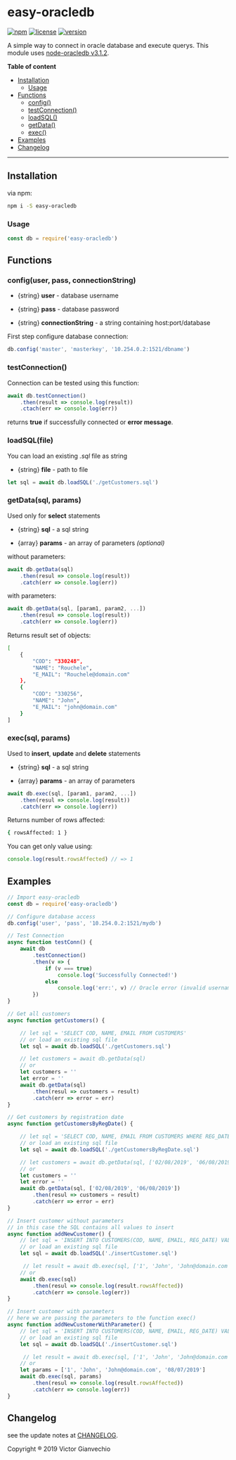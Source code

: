 # easy-oracledb

[![npm](https://img.shields.io/npm/dt/easy-oracledb.svg)](https://www.npmjs.com/package/easy-oracledb)
[![license](https://img.shields.io/npm/l/easy-oracledb.svg)](https://github.com/victorgianvechio/easy-oracledb/blob/master/LICENSE)
[![version](https://img.shields.io/npm/v/easy-oracledb.svg)](https://github.com/victorgianvechio/easy-oracledb/blob/master/CHANGELOG.md)

A simple way to connect in oracle database and execute querys. This module uses [node-oracledb v3.1.2](https://github.com/oracle/node-oracledb/tree/v3.1.2).

**Table of content**

-   [Installation](#Installation)
    -   [Usage](#Usage)
-   [Functions](#Functions)
    -   [config()](#configUserPassConnectionString)
    -   [testConnection()](#testConnection)
    -   [loadSQL()](#getDataSqlParamsFile)
    -   [getData()](#getYearSqlParams)
    -   [exec()](#execSqlParams)
-   [Examples](#Examples)
-   [Changelog](#Changelog)

---

## Installation

via npm:

```sh
npm i -S easy-oracledb
```

### Usage

```javascript
const db = require('easy-oracledb')
```

## Functions

### config(user, pass, connectionString)

-   {string} **user** - database username

-   {string} **pass** - database password

-   {string} **connectionString** - a string containing host:port/database

First step configure database connection:

```javascript
db.config('master', 'masterkey', '10.254.0.2:1521/dbname')
```

### testConnection()

Connection can be tested using this function:

```javascript
await db.testConnection()
    .then(result => console.log(result))
    .ctach(err => console.log(err))
```

returns **true** if successfully connected or **error message**.

### loadSQL(file)

You can load an existing *.sql* file as string

-   {string} **file** - path to file

```javascript
let sql = await db.loadSQL('./getCustomers.sql')
```

### getData(sql, params)

Used only for **select** statements

-   {string} **sql** - a sql string

-   {array} **params** - an array of parameters _(optional)_

without parameters:

```javascript
await db.getData(sql)
    .then(resul => console.log(result))
    .catch(err => console.log(err))
```
with parameters:

```javascript
await db.getData(sql, [param1, param2, ...])
    .then(resul => console.log(result))
    .catch(err => console.log(err))
```

Returns result set of objects:

```sh
[ 
    { 
        "COD": "330248",
        "NAME": "Rouchele",
        "E_MAIL": "Rouchele@domain.com" 
    },
    { 
        "COD": "330256",
        "NAME": "John",
        "E_MAIL": "john@domain.com" 
    } 
]
```

### exec(sql, params)

Used to **insert**, **update** and **delete** statements

-   {string} **sql** - a sql string

-   {array} **params** - an array of parameters

```javascript
await db.exec(sql, [param1, param2, ...])
    .then(resul => console.log(result))
    .catch(err => console.log(err))
```

Returns number of rows affected:

```sh
{ rowsAffected: 1 }
```

You can get only value using:

```javascript
console.log(result.rowsAffected) // => 1
```

## Examples

```javascript
// Import easy-oracledb
const db = require('easy-oracledb')

// Configure database access
db.config('user', 'pass', '10.254.0.2:1521/mydb')

// Test Connection
async function testConn() {
    await db
        .testConnection()
        .then(v => {
            if (v === true) 
                console.log('Successfully Connected!')
            else 
                console.log('err:', v) // Oracle error (invalid username, pass, listener, ...)
        })
}

// Get all customers
async function getCustomers() {

    // let sql = 'SELECT COD, NAME, EMAIL FROM CUSTOMERS'
    // or load an existing sql file
    let sql = await db.loadSQL('./getCustomers.sql')

    // let customers = await db.getData(sql)
    // or
    let customers = ''
    let error = ''
    await db.getData(sql)
        .then(resul => customers = result)
        .catch(err => error = err)
}

// Get customers by registration date
async function getCustomersByRegDate() {

    // let sql = 'SELECT COD, NAME, EMAIL FROM CUSTOMERS WHERE REG_DATE BETWEEN :DATE1 AND DATE2'
    // or load an existing sql file
    let sql = await db.loadSQL('./getCustomersByRegDate.sql')

    // let customers = await db.getData(sql, ['02/08/2019', '06/08/2019'])
    // or
    let customers = ''
    let error = ''
    await db.getData(sql, ['02/08/2019', '06/08/2019'])
        .then(resul => customers = result)
        .catch(err => error = err)
}

// Insert customer without parameters
// in this case the SQL contains all values to insert
async function addNewCustomer() {
    // let sql = 'INSERT INTO CUSTOMERS(COD, NAME, EMAIL, REG_DATE) VALUES ('1', 'John', 'John@domain.com', '08/07/2019')'
    // or load an existing sql file
    let sql = await db.loadSQL('./insertCustomer.sql')

     // let result = await db.exec(sql, ['1', 'John', 'John@domain.com', '08/07/2019'])
    // or
    await db.exec(sql)
        .then(resul => console.log(result.rowsAffected))
        .catch(err => console.log(err))
}

// Insert customer with parameters
// here we are passing the parameters to the function exec()
async function addNewCustomerWithParameter() {
    // let sql = 'INSERT INTO CUSTOMERS(COD, NAME, EMAIL, REG_DATE) VALUES (:COD, :NAME, :EMAIL, :REG_DATE)'
    // or load an existing sql file
    let sql = await db.loadSQL('./insertCustomer.sql')

     // let result = await db.exec(sql, ['1', 'John', 'John@domain.com', '08/07/2019'])
    // or
    let params = ['1', 'John', 'John@domain.com', '08/07/2019']
    await db.exec(sql, params)
        .then(resul => console.log(result.rowsAffected))
        .catch(err => console.log(err))
}
```

## Changelog

see the update notes at [CHANGELOG](https://github.com/victorgianvechio/easy-oracledb/blob/master/CHANGELOG.md).

Copyright ® 2019 Victor Gianvechio
